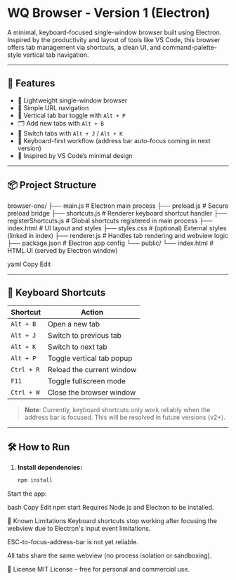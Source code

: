 # WQ Browser - Version 1 (Electron)

A minimal, keyboard-focused single-window browser built using Electron. Inspired by the productivity and layout of tools like VS Code, this browser offers tab management via shortcuts, a clean UI, and command-palette-style vertical tab navigation.

---

## 🚀 Features

- 🔗 Lightweight single-window browser
- 🧭 Simple URL navigation
- 🧩 Vertical tab bar toggle with `Alt + P`
- 🗂 Add new tabs with `Alt + B`
- 🔄 Switch tabs with `Alt + J` / `Alt + K`
- 🧠 Keyboard-first workflow (address bar auto-focus coming in next version)
- 🎯 Inspired by VS Code’s minimal design

---

## 📦 Project Structure

browser-one/
├── main.js # Electron main process
├── preload.js # Secure preload bridge
├── shortcuts.js # Renderer keyboard shortcut handler
├── registerShortcuts.js # Global shortcuts registered in main process
├── index.html # UI layout and styles
├── styles.css # (optional) External styles (linked in index)
├── renderer.js # Handles tab rendering and webview logic
├── package.json # Electron app config
└── public/
└── index.html # HTML UI (served by Electron window)

yaml
Copy
Edit

---

## 🧪 Keyboard Shortcuts

| Shortcut        | Action                          |
|----------------|----------------------------------|
| `Alt + B`      | Open a new tab                  |
| `Alt + J`      | Switch to previous tab          |
| `Alt + K`      | Switch to next tab              |
| `Alt + P`      | Toggle vertical tab popup       |
| `Ctrl + R`     | Reload the current window       |
| `F11`          | Toggle fullscreen mode          |
| `Ctrl + W`     | Close the browser window        |

> **Note**: Currently, keyboard shortcuts only work reliably when the address bar is focused. This will be resolved in future versions (v2+).

---

## 🛠 How to Run

1. **Install dependencies:**

   ```bash
   npm install
Start the app:

bash
Copy
Edit
npm start
Requires Node.js and Electron to be installed.

📌 Known Limitations
Keyboard shortcuts stop working after focusing the webview due to Electron's input event limitations.

ESC-to-focus-address-bar is not yet reliable.

All tabs share the same webview (no process isolation or sandboxing).

📃 License
MIT License – free for personal and commercial use.
